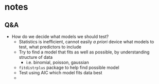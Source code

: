 # notes

## Q&A

- How do we decide what models we should test?
  - Statistics is inefficient, cannot easily *a priori* device what models to test, what predictors to include
  - Try to find a model that fits as well as possible, by understanding structure of data
    - i.e. binomial, poisson, gaussian
  - `fitdistrplus` package to help find possible model
  - Test using AIC which model fits data best
  - 